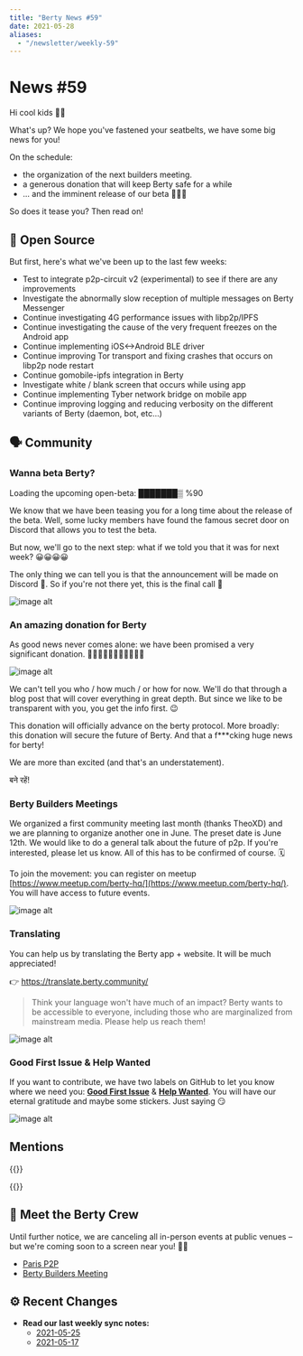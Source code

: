 ```yaml
---
title: "Berty News #59"
date: 2021-05-28
aliases:
  - "/newsletter/weekly-59"
---
```


# News #59

Hi cool kids 🏴‍☠️

What's up?  We hope you've fastened your seatbelts, we have some big news for you!

On the schedule:
* the organization of the next builders meeting.
* a generous donation that will keep Berty safe for a while
* ... and the imminent release of our beta 🤩🤩🤩

So does it tease you? Then read on!


## 🚀 Open Source

But first, here's what we've been up to the last few weeks:

* Test to integrate p2p-circuit v2 (experimental) to see if there are any improvements
* Investigate the abnormally slow reception of multiple messages on Berty Messenger
* Continue investigating 4G performance issues with libp2p/IPFS
* Continue investigating the cause of the very frequent freezes on the Android app
* Continue implementing iOS<->Android BLE driver
* Continue improving Tor transport and fixing crashes that occurs on libp2p node restart
* Continue gomobile-ipfs integration in Berty
* Investigate white / blank screen that occurs while using app
* Continue implementing Tyber network bridge on mobile app
* Continue improving logging and reducing verbosity on the different variants of Berty (daemon, bot, etc...)


## 🗣️ Community


### Wanna beta Berty?



Loading the upcoming open-beta:  ███████▒ %90

We know that we have been teasing you for a long time about the release of the beta. Well, some lucky members have found the famous secret door on Discord that allows you to test the beta.

But now, we'll go to the next step: what if we told you that it was for next week? 😀😀😀😀


The only thing we can tell you is that the announcement will be made on Discord 🤫. So if you're not there yet, this is the final call 🚀

![image alt](https://media3.giphy.com/media/2uJ0EhZnMAMDe/giphy.gif?cid=ecf05e47dpcb1rz6qjg6y4i800dgckes8qh9mj2fko3vacay&rid=giphy.gif&ct=g)

### An amazing donation for Berty

As good news never comes alone: we have been promised a very significant donation. 💸💸💸💸💸💸💸💸💸💸💸

![image alt](https://64.media.tumblr.com/84179caf824f5fbc1ca80a697af652eb/tumblr_mg6mc0wh9X1qegy8do1_500.gifv)

We can't tell you who / how much / or how for now. We'll do that through a blog post that will cover everything in great depth. But since we like to be transparent with you, you get the info first. 😉

This donation will officially advance on the berty protocol. More broadly: this donation will secure the future of Berty. And that a f***cking huge news for berty!

We are more than excited (and that's an understatement).

बने रहें!


### Berty Builders Meetings

We organized a first community meeting last month (thanks TheoXD) and we are planning to organize another one in June. The preset date is June 12th. We would like to do a general talk about the future of p2p. If you're interested, please let us know. All of this has to be confirmed of course. 🗓️

To join the movement: you can register on meetup [https://www.meetup.com/berty-hq/](https://www.meetup.com/berty-hq/). You will have access to future events.

![image alt](https://media.giphy.com/media/JOYGU96kS3oLJJtQGL/giphy.gif)


### Translating

You can help us by translating the Berty app + website. It will be much appreciated!

👉 https://translate.berty.community/

> Think your language won't have much of an impact? Berty wants to be accessible to everyone, including those who are marginalized from mainstream media. Please help us reach them!

![image alt](https://media.giphy.com/media/26BRDvCpnEukGhmHC/giphy.gif)

### Good First Issue & Help Wanted

If you want to contribute, we have two labels on GitHub to let you know where we need you: [**Good First Issue**](https://github.com/issues?q=is%3Aissue+is%3Aopen+org%3Aberty+label%3A%22good+first+issue%22+sort%3Aupdated-desc) & [**Help Wanted**](https://github.com/issues?q=is%3Aissue+is%3Aopen+org%3Aberty+label%3A%22help+wanted%22+sort%3Aupdated-desc+). You will have our eternal gratitude and maybe some stickers. Just saying 😏

![image alt](https://media.giphy.com/media/14jQC2AONxNBHq/giphy.gif)

## Mentions


{{<tweet id="1395117636976001036">}}

{{<tweet id="1394104622357245957">}}



## 🎉 Meet the Berty Crew

Until further notice, we are canceling all in-person events at public venues – but we're coming soon to a screen near you! 🚧🚧

* [Paris P2P](https://p2p.paris/)
* [Berty Builders Meeting](https://www.meetup.com/berty-hq/)

## ⚙️ Recent Changes

* **Read our last weekly sync notes:**
    * [2021-05-25](https://github.com/berty/community/blob/master/meeting-notes/2021/Q2/2021-05-25--staff-team-weekly-sync.md)
    * [2021-05-17](https://github.com/berty/community/blob/master/meeting-notes/2021/Q2/2021-05-17--staff-team-weekly-sync.md)
